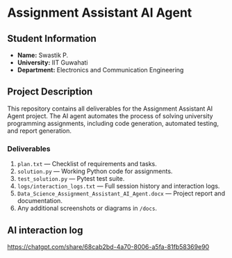 # Assignment Assistant AI Agent

## Student Information
- **Name:** Swastik P.  
- **University:** IIT Guwahati
- **Department:** Electronics and Communication Engineering  

## Project Description
This repository contains all deliverables for the Assignment Assistant AI Agent project. The AI agent automates the process of solving university programming assignments, including code generation, automated testing, and report generation.  

### Deliverables
1. `plan.txt` — Checklist of requirements and tasks.  
2. `solution.py` — Working Python code for assignments.  
3. `test_solution.py` — Pytest test suite.  
4. `logs/interaction_logs.txt` — Full session history and interaction logs.  
5. `Data_Science_Assignment_Assistant_AI_Agent.docx` — Project report and documentation.  
6. Any additional screenshots or diagrams in `/docs`.

## AI interaction log

https://chatgpt.com/share/68cab2bd-4a70-8006-a5fa-81fb58369e90
